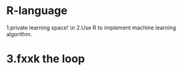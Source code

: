 # R-language

1.private learning space! \n
2.Use R to implement machine learning algorithm.  
# 3.fxxk the loop 



